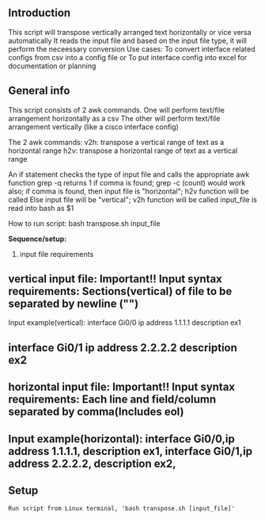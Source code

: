 ## Introduction

This script will transpose vertically arranged text horizontally or vice versa automatically
It reads the input file and based on the input file type, it will perform the neceessary conversion
Use cases:
To convert interface related configs from csv into a config file or
To put interface config into excel for documentation or planning


## General info

This script consists of 2 awk commands.
One will perform text/file arrangement horizontally as a csv
The other will perform text/file arrangement vertically (like a cisco interface config)

The 2 awk commands:
	v2h: transpose a vertical range of text as a horizontal range
	h2v: transpose a horizontal range of text as a vertical range

An if statement checks the type of input file and calls the appropriate awk function
grep -q returns 1 if comma is found; grep -c (count) would work also; 
if comma is found, then input file is "horizontal"; h2v function will be called
Else input file will be "vertical"; v2h function will be called
input_file is read into bash as $1

How to run script: bash transpose.sh input_file

**Sequence/setup:**

1. input file requirements

vertical input file:
Important!! Input syntax requirements: Sections(vertical) of file to be separated by newline ("")
---------------------
Input example(vertical): 
interface Gi0/0
ip address 1.1.1.1
description ex1

interface Gi0/1
ip address 2.2.2.2
description ex2
---------------------

horizontal input file:
Important!! Input syntax requirements: Each line and field/column separated by comma(Includes eol)
---------------------
Input example(horizontal): 
interface Gi0/0,ip address 1.1.1.1, description ex1,
interface Gi0/1,ip address 2.2.2.2, description ex2,
---------------------

## Setup
```
Run script from Linux terminal, 'bash transpose.sh [input_file]'
```


